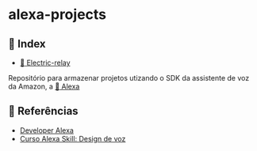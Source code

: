 # alexa-projects

## :memo: Index

- [:electric_plug: Electric-relay](electric-relay/)

Repositório para armazenar projetos utizando o SDK da assistente de voz da Amazon, a [:microphone: Alexa](https://alexa.amazon.com.br/spa/index.html#welcome)

## :closed_book: Referências

- [Developer Alexa](https://developer.amazon.com/pt-BR/alexa)
- [Curso Alexa Skill: Design de voz](https://build.amazonalexadev.com/cursoalexa-designdevoz-videos.html?aliId=eyJpIjoicHRjZk41RldXZjFLVmoxbyIsInQiOiJ5NmQ4dXZTNlEyakFxd3Z2RlJGVm53PT0ifQ%253D%253D)
